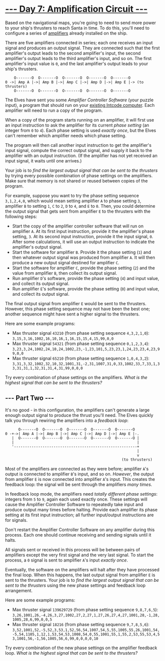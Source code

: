 # [--- Day 7: Amplification Circuit ---](https://adventofcode.com/2019/day/7)

Based on the navigational maps, you're going to need to send more power to your ship's thrusters to reach Santa in time. To do this, you'll need to configure a series of [amplifiers](https://en.wikipedia.org/wiki/Amplifier) already installed on the ship.

There are five amplifiers connected in series; each one receives an input signal and produces an output signal. They are connected such that the first amplifier's output leads to the second amplifier's input, the second amplifier's output leads to the third amplifier's input, and so on. The first amplifier's input value is ``0``, and the last amplifier's output leads to your ship's thrusters.

```
    O-------O  O-------O  O-------O  O-------O  O-------O
0 ->| Amp A |->| Amp B |->| Amp C |->| Amp D |->| Amp E |-> (to thrusters)
    O-------O  O-------O  O-------O  O-------O  O-------O
```

The Elves have sent you some *Amplifier Controller Software* (your puzzle input), a program that should run on your [existing Intcode computer](https://adventofcode.com/2019/day/5). Each amplifier will need to run a copy of the program.

When a copy of the program starts running on an amplifier, it will first use an input instruction to ask the amplifier for its current *phase setting* (an integer from ``0`` to ``4``). Each phase setting is used *exactly once*, but the Elves can't remember which amplifier needs which phase setting.

The program will then call another input instruction to get the amplifier's input signal, compute the correct output signal, and supply it back to the amplifier with an output instruction. (If the amplifier has not yet received an input signal, it waits until one arrives.)

Your job is to *find the largest output signal that can be sent to the thrusters* by trying every possible combination of phase settings on the amplifiers. Make sure that memory is not shared or reused between copies of the program.

For example, suppose you want to try the phase setting sequence ``3,1,2,4,0``, which would mean setting amplifier ``A`` to phase setting ``3``, amplifier ``B`` to setting ``1``, ``C`` to ``2``, ``D`` to ``4``, and ``E`` to ``0``. Then, you could determine the output signal that gets sent from amplifier ``E`` to the thrusters with the following steps:
- Start the copy of the amplifier controller software that will run on amplifier ``A``. At its first input instruction, provide it the amplifier's phase setting, ``3``. At its second input instruction, provide it the input signal, ``0``. After some calculations, it will use an output instruction to indicate the amplifier's output signal.
- Start the software for amplifier ``B``. Provide it the phase setting (``1``) and then whatever output signal was produced from amplifier ``A``. It will then produce a new output signal destined for amplifier ``C``.
- Start the software for amplifier ``C``, provide the phase setting (``2``) and the value from amplifier ``B``, then collect its output signal.
- Run amplifier ``D``'s software, provide the phase setting (``4``) and input value, and collect its output signal.
- Run amplifier ``E``'s software, provide the phase setting (``0``) and input value, and collect its output signal.

The final output signal from amplifier ``E`` would be sent to the thrusters. However, this phase setting sequence may not have been the best one; another sequence might have sent a higher signal to the thrusters.

Here are some example programs:
- Max thruster signal ``43210`` (from phase setting sequence ``4,3,2,1,0``):
``3,15,3,16,1002,16,10,16,1,16,15,15,4,15,99,0,0``
- Max thruster signal ``54321`` (from phase setting sequence ``0,1,2,3,4``):
``3,23,3,24,1002,24,10,24,1002,23,-1,23,101,5,23,23,1,24,23,23,4,23,99,0,0``
- Max thruster signal ``65210`` (from phase setting sequence ``1,0,4,3,2``):
``3,31,3,32,1002,32,10,32,1001,31,-2,31,1007,31,0,33,1002,33,7,33,1,33,31,31,1,32,31,31,4,31,99,0,0,0``

Try every combination of phase settings on the amplifiers. *What is the highest signal that can be sent to the thrusters?*

## --- Part Two ---

It's no good - in this configuration, the amplifiers can't generate a large enough output signal to produce the thrust you'll need. The Elves quickly talk you through rewiring the amplifiers into a *feedback loop*:

```
      O-------O  O-------O  O-------O  O-------O  O-------O
0 -+->| Amp A |->| Amp B |->| Amp C |->| Amp D |->| Amp E |-.
   |  O-------O  O-------O  O-------O  O-------O  O-------O |
   |                                                        |
   '--------------------------------------------------------+
                                                            |
                                                            v
                                                     (to thrusters)
```

Most of the amplifiers are connected as they were before; amplifier ``A``'s output is connected to amplifier ``B``'s input, and so on. *However*, the output from amplifier ``E`` is now connected into amplifier ``A``'s input. This creates the feedback loop: the signal will be sent through the amplifiers *many times*.

In feedback loop mode, the amplifiers need *totally different phase settings*: integers from ``5`` to ``9``, again each used exactly once. These settings will cause the Amplifier Controller Software to repeatedly take input and produce output many times before halting. Provide each amplifier its phase setting at its first input instruction; all further input/output instructions are for signals.

Don't restart the Amplifier Controller Software on any amplifier during this process. Each one should continue receiving and sending signals until it halts.

All signals sent or received in this process will be between pairs of amplifiers except the very first signal and the very last signal. To start the process, a ``0`` signal is sent to amplifier ``A``'s input *exactly once*.

Eventually, the software on the amplifiers will halt after they have processed the final loop. When this happens, the last output signal from amplifier ``E`` is sent to the thrusters. Your job is to *find the largest output signal that can be sent to the thrusters* using the new phase settings and feedback loop arrangement.

Here are some example programs:
- Max thruster signal ``139629729`` (from phase setting sequence ``9,8,7,6,5``):
``3,26,1001,26,-4,26,3,27,1002,27,2,27,1,27,26,27,4,27,1001,28,-1,28,1005,28,6,99,0,0,5``
- Max thruster signal ``18216`` (from phase setting sequence ``9,7,8,5,6``):
``3,52,1001,52,-5,52,3,53,1,52,56,54,1007,54,5,55,1005,55,26,1001,54,-5,54,1105,1,12,1,53,54,53,1008,54,0,55,1001,55,1,55,2,53,55,53,4,53,1001,56,-1,56,1005,56,6,99,0,0,0,0,10``

Try every combination of the new phase settings on the amplifier feedback loop. *What is the highest signal that can be sent to the thrusters?*
